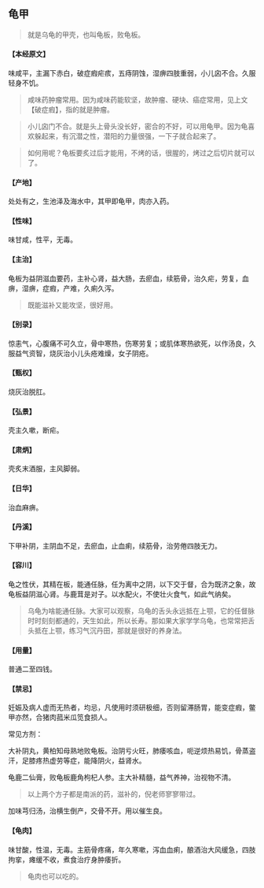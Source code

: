 ## 龟甲

> 就是乌龟的甲壳，也叫龟板，败龟板。

#### 【本经原文】
味咸平，主漏下赤白，破症瘕疟痎，五痔阴蚀，湿痹四肢重弱，小儿囟不合。久服轻身不饥。

> 咸味药肿瘤常用。因为咸味药能软坚，故肿瘤、硬块、癌症常用，见上文【破症瘕】，指的就是肿瘤。

> 小儿囟门不合。就是头上骨头没长好，密合的不好，可以用龟甲。因为龟喜欢躲起来，有沉潜之性，潜阳的力量很强，一下子就合起来了。

> 如何用呢？龟板要炙过后才能用，不烤的话，很腥的，烤过之后切片就可以了。

#### 【产地】
处处有之，生池泽及海水中，其甲即龟甲，肉亦入药。
#### 【性味】
味甘咸，性平，无毒。
#### 【主治】
龟板为益阴滋血要药，主补心肾，益大肠，去瘀血，续筋骨，治久疟，劳复，血痹，湿痹，症瘕，产难，久痢久泻。

> 既能滋补又能攻坚，很好用。

#### 【别录】
惊恚气，心腹痛不可久立，骨中寒热，伤寒劳复；或肌体寒热欲死，以作汤良，久服益气资智，烧灰治小儿头疮难燥，女子阴疮。
#### 【甄权】
烧灰治脱肛。
#### 【弘景】
壳主久嗽，断疟。
#### 【肃炳】
壳炙末酒服，主风脚弱。
#### 【日华】
治血麻痹。
#### 【丹溪】
下甲补阴，主阴血不足，去瘀血，止血痢，续筋骨，治劳倦四肢无力。
#### 【容川】
龟之性伏，其精在板，能通任脉，任为离中之阴，以下交于督，合为既济之象，故
龟板益阴滋心肾。与鹿茸是对子。以水配火，不使壮火食气，如此气纳矣。

> 乌龟为啥能通任脉。大家可以观察，乌龟的舌头永远抵在上颚，它的任督脉时时刻刻都通的，天生如此，所以长寿。那如果大家学学乌龟，也常常把舌头抵在上颚，练习气沉丹田，那就是很好的养身法。

#### 【用量】
普通二至四钱。
#### 【禁忌】
妊娠及病人虚而无热者，均忌，凡使用时须研极细，否则留滞肠胃，能变症瘕，鳖甲亦然，合猪肉菰米瓜笕食损人。

常见方剂：

大补阴丸，黄柏知母熟地败龟板。治阴亏火旺，肺痿咳血，呃逆烦热易饥，骨蒸盗汗，足膝疼热虚劳等症，能降阴火，益肾水。

龟鹿二仙膏，败龟板鹿角枸杞人参。主大补精髓，益气养神，治视物不清。

> 以上两个方子都是南派的药，滋补的，倪老师寥寥带过。

加味芎归汤，治横生倒产，交骨不开。用以催生良。
#### 【龟肉】
味甘酸，性温，无毒。主筋骨疼痛，年久寒嗽，泻血血痢，酿酒治大风缓急，四肢拘挛，瘫缓不收，煮食治疗身肿痿折。

> 龟肉也可以吃的。